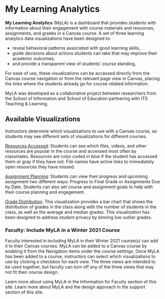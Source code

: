 # My Learning Analytics
**My Learning Analytics** (MyLA) is a dashboard that provides students with information about their engagement with course materials and resources, assignments, and grades in a Canvas course. A set of three learning analytics data visualizations have been designed to:

* reveal behavioral patterns associated with good learning skills,
* guide decisions about actions students can take that may improve their academic outcomes,
* and provide a transparent view of students’ course standing.

For ease of use, these visualizations can be accessed directly from the Canvas course navigation or from the relevant page view in Canvas, placing the links where the students already go for course-related information.

MyLA was developed as a collaborative project between researchers from the School of Information and School of Education partnering with ITS Teaching & Learning.

## Available Visualizations
Instructors determine which visualizations to use with a Canvas course, so students may see different sets of visualizations for different courses.

[Resources Accessed](): Students can see which files, videos, and other resources are popular in the course and accessed most often by classmates. Resources are color coded in blue if the student has accessed them or gray if they have not. File names have active links to immediately open resources they have missed.

[Assignment Planning](): Students can view their progress and upcoming assignment two different ways: Progress to Final Grade or Assignments Due by Date. Students can also set course and assignment goals to help with their course planning and engagement.

[Grade Distribution](): This visualization provides a bar chart that shows the distribution of grades in the class along with the number of students in the class, as well as the average and median grades. This visualization has been designed to address student privacy by binning low outlier grades.

### Faculty: Include MyLA in a Winter 2021 Course
Faculty interested in including MyLA in their Winter 2021 course(s) can add it to their Canvas courses. MyLA can be added to a Canvas course by enabling it from the Navigation items under the course settings. Once MyLA has been added to a course, instructors can select which visualizations to use by clicking a checkbox for each view. The three views are intended to be used together, but faculty can turn off any of the three views that may not fit their course design.

Learn more about using MyLA in the Information for Faculty section of this site. Learn more about MyLA and the design approach in the support section of this site.


